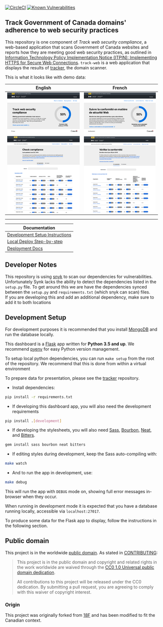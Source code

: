 [![CircleCI](https://circleci.com/gh/cds-snc/track-web.svg?style=svg)](https://circleci.com/gh/cds-snc/track-web)
[![Known Vulnerabilities](https://snyk.io/test/github/cds-snc/track-web/badge.svg)](https://snyk.io/test/github/cds-snc/track-web)


## Track Government of Canada domains' adherence to web security practices

This repository is one component of _Track web security compliance_, a web-based application that scans Government of Canada websites and reports how they are meeting good web security practices, as outlined in [Information Technology Policy Implementation Notice (ITPIN): Implementing HTTPS for Secure Web Connections](https://www.canada.ca/en/treasury-board-secretariat/services/information-technology/policy-implementation-notices.html). `track-web` is a web application that displays the results of [tracker](https://github.com/cds-snc/tracker), the domain scanner. 

This is what it looks like with demo data: 

| English | French |
|---------|--------|
|![English landing page: header with title, some text, and a chart showing number of domains that enforce HTTPS](/docs/img/en-landing.png)  |  ![French landing page: header with title, some text, and a chart showing number of domains that enforce HTTPS](/docs/img/fr-landing.png) |
|![English dashboard page: text, a search bar, and a table with columns: Organization, ITPIN Compliant, Enforces HTTPS, HSTS, Free of known weak protocols and ciphers, Uses approved certificates](/docs/img/en-dashboard.png) | ![French dashboard page: text, a search bar, and a table with columns: Organization, ITPIN Compliant, Enforces HTTPS, HSTS, Free of known weak protocols and ciphers, Uses approved certificates](/docs/img/fr-dashboard.png) |



-------

| Documentation                                           |
| ------------------------------------------------------- |
| [Development Setup Instructions](#development-setup)    |
| [Local Deploy Step-by-step](docs/local-instructions.md) |
| [Deployment Docs](docs/deploy.md)                       |

## Developer Notes

This repository is using [snyk](https://snyk.io/org/cds-snc) to scan our dependencies for vulnerabilities.  
Unfortunately Synk lacks the ability to detect the dependencies listed in the `setup.py` file.
To get around this we are have the dependencies synced between the `setup.py` and `requirements.txt` (which snyk can scan) files.  
If you are developing this and add an additional dependency, make sure to add it to both locations

## Development Setup

For development purposes it is recommended that you install [MongoDB](https://www.mongodb.com/) and run the database locally.

This dashboard is a [Flask](http://flask.pocoo.org/) app written for **Python 3.5 and up**. We recommend [pyenv](https://github.com/yyuu/pyenv) for easy Python version management.

To setup local python dependencies, you can run `make setup` from the root of the repository. We recommend that this is done from within a virtual environment

To prepare data for presentation, please see the [tracker](https://github.com/cds-snc/tracker) repository.

* Install dependencies:

```bash
pip install -r requirements.txt
```

* If developing this dashboard app, you will also need the development requirements
```bash
pip install .[development]
```

* If developing the stylesheets, you will also need [Sass](http://sass-lang.com/), [Bourbon](http://bourbon.io/), [Neat](http://neat.bourbon.io/), and [Bitters](http://bitters.bourbon.io/).

```bash
gem install sass bourbon neat bitters
```

* If editing styles during development, keep the Sass auto-compiling with:

```bash
make watch
```

* And to run the app in development, use:

```bash
make debug
```

This will run the app with `DEBUG` mode on, showing full error messages in-browser when they occur.

When running in development mode it is expected that you have a database running locally, accessible via `localhost:27017`.

To produce some data for the Flask app to display, follow the instructions in the following section.

## Public domain

This project is in the worldwide [public domain](LICENSE.md). As stated in [CONTRIBUTING](CONTRIBUTING.md):

> This project is in the public domain and copyright and related rights in the work worldwide are waived through the [CC0 1.0 Universal public domain dedication](https://creativecommons.org/publicdomain/zero/1.0/).
>
> All contributions to this project will be released under the CC0 dedication. By submitting a pull request, you are agreeing to comply with this waiver of copyright interest.

### Origin 

This project was originally forked from [18F](https://github.com/18f/pulse) and has been modified to fit the Canadian context.
